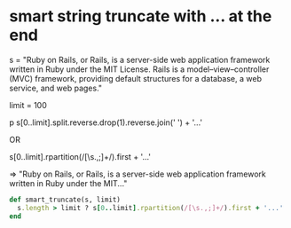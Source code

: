 # smart string truncate with ... at the end

s = "Ruby on Rails, or Rails, is a server-side web application framework written in Ruby under the MIT License. Rails is a model–view–controller (MVC) framework, providing default structures for a database, a web service, and web pages."

limit = 100

p s[0..limit].split.reverse.drop(1).reverse.join(' ') + '...'

OR

 s[0..limit].rpartition(/[\s.,;]+/).first + '...'

 => "Ruby on Rails, or Rails, is a server-side web application framework written in Ruby under the MIT..."

```ruby
def smart_truncate(s, limit)
  s.length > limit ? s[0..limit].rpartition(/[\s.,;]+/).first + '...' : s
end
```
